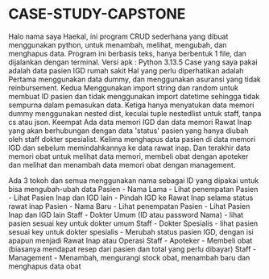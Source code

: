 # CASE-STUDY-CAPSTONE
Halo nama saya Haekal, ini program CRUD sederhana yang  dibuat menggunakan python, untuk menambah, melihat, mengubah, dan menghapus data. Program ini berbasis teks, hanya berbentuk 1 file, dan dijalankan dengan terminal.
Versi apk : Python 3.13.5
Case yang saya pakai adalah data pasien IGD rumah sakit
Hal yang perlu diperhatikan adalah Pertama menggunakan data dummy, dan menggunakan asuransi yang tidak reinbursement. Kedua Menggunakan import string dan random untuk membuat ID pasien dan tidak menggunakan import datetime sehingga tidak sempurna dalam pemasukan data. Ketiga hanya menyatukan data memori dummy menggunakan nested dist, keculai tuple nestedlist untuk staff, tanpa cs atau json. Keempat Ada data memori IGD dan data memori Rawat Inap yang akan berhubungan dengan data 'status' pasien yang hanya diubah oleh staff dokter spesialist. Kelima menghapus data pasien di data memori IGD dan sebelum memindahkannya ke data rawat inap. Dan terakhir data memori obat untuk melihat data memori, membeli obat dengan apoteker dan melihat dan menambah data memori obat dengan management.

Ada 3 tokoh dan semua menggunakan nama sebagai ID yang dipakai untuk bisa mengubah-ubah data
Pasien   - Nama Lama   - Lihat penempatan Pasien
                       - Lihat Pasien Inap dan IGD lain
                       - Pindah IGD ke Rawat Inap selama status rawat inap
Pasien   - Nama Baru    - Lihat penempatan Pasien
                        - Lihat Pasien Inap dan IGD lain
Staff   - Dokter Umum (ID atau password Nama) - lihat pasien sesuai key untuk dokter umum
Staff   - Dokter Spesialis                    - lihat pasien sesuai key untuk dokter spesialis
                                              - Merubah status pasien IGD, dengan isi apapun menjadi Rawat Inap atau Operasi
Staff      - Apoteker    - Membeli obat (biasanya mendapat resep dari pasien dan total yang perlu dibayar)
Staff      - Management  - Menambah, mengurangi stock obat, menambah baru dan menghapus data obat
